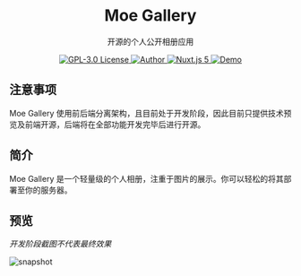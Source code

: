 <h1 align="center">Moe Gallery</h1>
<p align="center">开源的个人公开相册应用</p>
<p align="center">
    <a href="https://github.com/boxlab/MoeGallery/blob/master/LICENSE">
        <img src="https://img.shields.io/github/license/boxlab/MoeGallery" alt="GPL-3.0 License" />
    </a>
    <a href="https://github.com/boxlab">
        <img src="https://badgen.net/badge/author/infiniteSky/red" alt="Author">
    </a>
    <a href="https://nuxtjs.org/">
        <img src="https://img.shields.io/badge/nuxt.js-v5.x-green.svg" alt="Nuxt.js 5">
    </a>
    <a href="https://github.com/boxlab/MoeGallery">
        <img src="https://img.shields.io/badge/%F0%9F%9A%80-open--in--browser-e10079" alt="Demo">
    </a>
</p>

## 注意事项

Moe Gallery 使用前后端分离架构，且目前处于开发阶段，因此目前只提供技术预览及前端开源，后端将在全部功能开发完毕后进行开源。

## 简介

Moe Gallery 是一个轻量级的个人相册，注重于图片的展示。你可以轻松的将其部署至你的服务器。

## 预览

_开发阶段截图不代表最终效果_

![snapshot](https://github.com/boxlab/MoeGallery/raw/master/doc/snapshots/moegallery.png)
